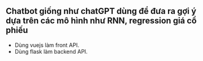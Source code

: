 ## Chatbot giống như chatGPT dùng để đưa ra gợi ý dựa trên các mô hình như RNN, regression giá cổ phiếu

- Dùng vuejs làm front API.
- Dùng flask làm backend API.